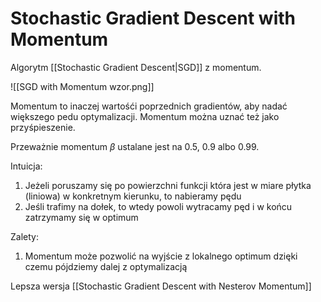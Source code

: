 # Stochastic Gradient Descent with Momentum

Algorytm [[Stochastic Gradient Descent|SGD]] z momentum.

![[SGD with Momentum wzor.png]]

Momentum to inaczej wartośći poprzednich gradientów, aby nadać większego pedu optymalizacji. Momentum można uznać też jako przyśpieszenie.

Przeważnie momentum $\beta$ ustalane jest na 0.5, 0.9 albo 0.99.

Intuicja:


1. Jeżeli poruszamy się po powierzchni funkcji która jest w miare płytka (liniowa) w konkretnym kierunku, to nabieramy pędu
2. Jeśli trafimy na dołek, to wtedy powoli wytracamy pęd i w końcu zatrzymamy się w optimum

Zalety:

1. Momentum może pozwolić na wyjście z lokalnego optimum dzięki czemu pójdziemy dalej z optymalizacją

Lepsza wersja [[Stochastic Gradient Descent with Nesterov Momentum]]